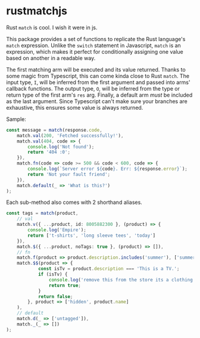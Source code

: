 # rustmatchjs

Rust `match` is cool. I wish it were in js.

This package provides a set of functions to replicate the Rust language's `match` expression. Unlike the `switch` statement in Javascript, `match` is an expression, which makes it perfect for conditionally assigning one value based on another in a readable way.

The first matching arm will be executed and its value returned. Thanks to some magic from Typescript, this can come kinda close to Rust `match`. The input type, `I`, will be inferred from the first argument and passed into arms' callback functions. The output type, `O`, will be inferred from the type or return type of the first arm's `res` arg. Finally, a default arm *must* be included as the last argument. Since Typescript can't make sure your branches are exhaustive, this ensures some value is always returned.

Sample:
```typescript
const message = match(response.code,
    match.val(200, 'Fetched successfully!'),
    match.val(404, code => {
        console.log('Not found');
        return '404 :0';
    }),
    match.fn(code => code >= 500 && code < 600, code => {
        console.log(`Server error ${code}. Err: ${response.error}`);
        return 'Not your fault friend';
    }),
    match.default(_ => 'What is this?')
);
```

Each sub-method also comes with 2 shorthand aliases.
```typescript
const tags = match(product, 
    // val
    match.v({ ...product, id: 8005882300 }, (product) => {
        console.log('Empire');
        return ['t-shirts', 'long sleeve tees', 'today']
    }),
    match.$({ ...product, noTags: true }, (product) => []),
    // fn
    match.f(product => product.description.includes('summer'), ['summer', 'outdoor', 'sale']),
    match.$$(product => {
            const isTv = product.description === 'This is a TV.';
            if (isTv) {
                console.log('remove this from the store its a clothing store');
                return true;
            }
            return false;
        }, product => ['hidden', product.name]
    ),
    // default
    match.d(_ => ['untagged']),
    match._(_ => [])
);
```